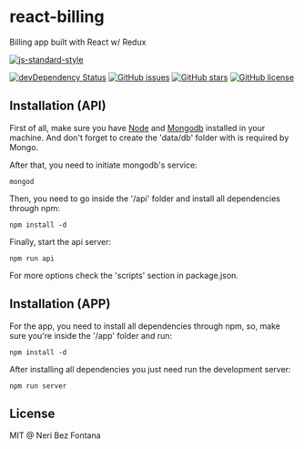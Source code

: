# react-billing
Billing app built with React w/ Redux

[![js-standard-style](https://cdn.rawgit.com/feross/standard/master/badge.svg)](https://github.com/feross/standard)


[![devDependency Status](https://david-dm.org/nbfontana/billing/dev-status.svg)](https://david-dm.org/nbfontana/billing?type=dev)
[![GitHub issues](https://img.shields.io/github/issues/nbfontana/billing.svg)](https://github.com/nbfontana/billing/issues)
[![GitHub stars](https://img.shields.io/github/stars/nbfontana/billing.svg)](https://github.com/nbfontana/billing/stargazers)
[![GitHub license](https://img.shields.io/badge/license-MIT-blue.svg)](https://raw.githubusercontent.com/nbfontana/billing/master/LICENSE)

## Installation (API)

First of all, make sure you have [Node](https://nodejs.org) and [Mongodb](https://www.mongodb.com/) installed in your machine. And don't forget to create the 'data/db' folder with is required by Mongo.

After that, you need to initiate mongodb's service:
```
mongod
```

Then, you need to go inside the '/api' folder and install all dependencies through npm:
```
npm install -d
```

Finally, start the api server:
```
npm run api
```

For more options check the 'scripts' section in package.json.

## Installation (APP)

For the app, you need to install all dependencies through npm, so, make sure you're inside the '/app' folder and run:
```
npm install -d
```

After installing all dependencies you just need run the development server:
```
npm run server
```

## License

MIT @ Neri Bez Fontana
